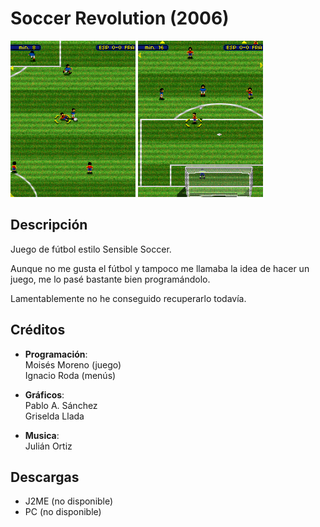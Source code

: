 # Soccer Revolution (2006)
[<img src="screenshots/SoccerRevolution_game.png" width="200"/>](screenshots/SoccerRevolution_game.png)
[<img src="screenshots/SoccerRevolution_game2.png" width="200"/>](screenshots/SoccerRevolution_game2.png)

## Descripción
Juego de fútbol estilo Sensible Soccer.

Aunque no me gusta el fútbol y tampoco me llamaba la idea de hacer un juego, me lo pasé bastante bien programándolo.

Lamentablemente no he conseguido recuperarlo todavía.

## Créditos
- **Programación**:<br>
Moisés Moreno (juego)<br>
Ignacio Roda (menús)

- **Gráficos**:<br>
Pablo A. Sánchez<br>
Griselda Llada

- **Musica**:<br>
Julián Ortiz

## Descargas
- J2ME (no disponible)
- PC (no disponible)